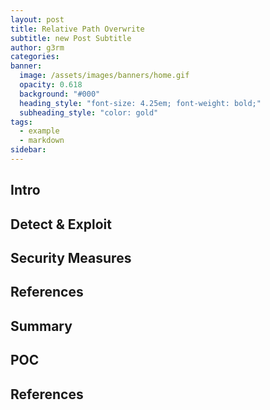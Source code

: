 ```yaml
---
layout: post
title: Relative Path Overwrite
subtitle: new Post Subtitle
author: g3rm
categories: 
banner:
  image: /assets/images/banners/home.gif
  opacity: 0.618
  background: "#000"
  heading_style: "font-size: 4.25em; font-weight: bold;"
  subheading_style: "color: gold"
tags:
  - example
  - markdown
sidebar:
---
```



## Intro

## Detect & Exploit 

## Security Measures

## References

## Summary

## POC

## References